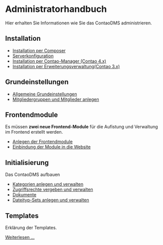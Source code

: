 # Administratorhandbuch

Hier erhalten Sie Informationen wie Sie das ContaoDMS administrieren.

## Installation

* [Installation per Composer](installation/README.md#installation-per-composer)
* [Serverkonfiguration](installation/README.md#serverkonfiguration)
* [Installation per Contao-Manager (Contao 4.x)](installation/README.md#installation-per-contao-manager)
* [Installation per Erweiterungsverwaltung(Contao 3.x)](installation/README.md#installation-per-erweiterungskatalog)


## Grundeinstellungen

* [Allgemeine Grundeinstellungen](settings/README.md#grundeinstellungen)
* [Mitgliedergruppen und Mitglieder anlegen](settings/README.md#mitgliedergruppen-und-mitglieder-anlegen)


## Frontendmodule

Es müssen **zwei neue Frontend-Module** für die Aufistung und Verwaltung im Frontend erstellt werden.

* [Anlegen der Frontendmodule](modules/#modules_1)
* [Einbindung der Module in die Website](modules/#modules_2)


## Initialisierung

Das ContaoDMS aufbauen

* [Kategorien anlegen und verwalten](views/categories.md)
* [Zugriffsrechte vergeben und verwalten](views/access_rights.md)
* [Dokumente](views/documents.md)
* [Dateityp-Sets anlegen und verwalten](views/file_type_sets.md)


## Templates

Erklärung der Templates.

[Weiterlesen ...](templates/README.md)


